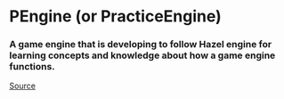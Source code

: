 # PEngine (or PracticeEngine)

### A game engine that is developing to follow Hazel engine for learning concepts and knowledge about how a game engine functions.

[Source](https://github.com/TheCherno/Hazel)
